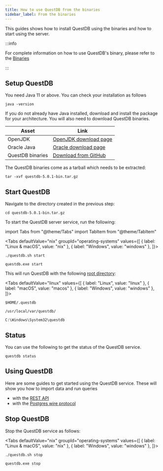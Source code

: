 ```yaml
---
title: How to use QuestDB from the binaries
sidebar_label: From the binaries
---
```


This guides shows how to install QuestDB using the binaries and how to start
using the server.

:::info

For complete information on how to use QuestDB's binary, please refer to the
[Binaries](packages/binaries.md)

:::

## Setup QuestDB

You need Java 11 or above. You can check your installation as follows

```shell
java -version
```

If you do not already have Java installed, download and install the package for
your architecture. You will also need to download QuestDB binaries.

| Asset            | Link                                                                                                        |
| ---------------- | ----------------------------------------------------------------------------------------------------------- |
| OpenJDK          | [OpenJDK download page](https://openjdk.java.net/install/)                                                  |
| Oracle Java      | [Oracle download page](https://www.oracle.com/java/technologies/javase-jdk11-downloads.html)                |
| QuestDB binaries | [Download from GitHub](https://github.com/questdb/questdb/releases/download/5.0.1/questdb-5.0.1-bin.tar.gz) |

The QuestDB binaries come as a tarball which needs to be extracted:

```shell title="Extract the tarball"
tar -xvf questdb-5.0.1-bin.tar.gz
```

## Start QuestDB

Navigate to the directory created in the previous step:

```shell
cd questdb-5.0.1-bin.tar.gz
```

To start the QuestDB server service, run the following:

import Tabs from "@theme/Tabs"
import TabItem from "@theme/TabItem"

<Tabs defaultValue="nix" groupId="operating-systems" values={[
  { label: "Linux & macOS", value: "nix" },
  { label: "Windows", value: "windows" },
]}>

<TabItem value="nix">

```shell
./questdb.sh start
```

</TabItem>

<TabItem value="windows">

```shell
questdb.exe start
```

</TabItem>

</Tabs>

This will run QuestDB with the following
[root directory](reference/root-directory-structure.md):

<Tabs defaultValue="linux" values={[
  { label: "Linux", value: "linux" },
  { label: "macOS", value: "macos" },
  { label: "Windows", value: "windows" },
]}>

<TabItem value="linux">

```shell
$HOME/.questdb
```

</TabItem>

<TabItem value="macos">

```shell
/usr/local/var/questdb/
```

</TabItem>

<TabItem value="windows">

```shell
C:\Windows\System32\questdb
```

</TabItem>

</Tabs>

## Status

You can use the following to get the status of the QuestDB service.

```shell
questdb status
```

## Using QuestDB

Here are some guides to get started using the QuestDB service. These will show
you how to import data and run queries

- with the [REST API](guide/rest.md)
- with the [Postgres wire protocol](guide/postgres-wire.md)

## Stop QuestDB

Stop the QuestDB service as follows:

<Tabs defaultValue="nix" groupId="operating-systems" values={[
  { label: "Linux & macOS", value: "nix" },
  { label: "Windows", value: "windows" },
]}>

<TabItem value="nix">

```shell
./questdb.sh stop
```

</TabItem>

<TabItem value="windows">

```shell
questdb.exe stop
```

</TabItem>

</Tabs>
